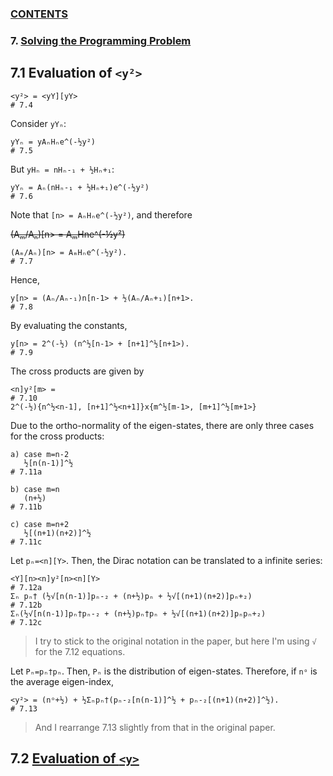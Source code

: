 ### [CONTENTS](CONTENTS.md)

### 7. [Solving the Programming Problem](SOLVING.md)

## 7.1 Evaluation of `<y²>`

    <y²> = <yY][yY>                                                         # 7.4

Consider `yYₙ`:

    yYₙ = yAₙHₙe^(-½y²)                                                     # 7.5

But `yHₙ = nHₙ-₁ + ½Hₙ+₁`:

    yYₙ = Aₙ(nHₙ-₁ + ½Hₙ+₁)e^(-½y²)                                         # 7.6

Note that `[n> = AₙHₙe^(-½y²)`, and therefore

~~(Aₘ/Aₙ)[n> = AₘHne^(-½y²)~~

    (Aₘ/Aₙ)[n> = AₘHₙe^(-½y²).                                              # 7.7

Hence,

    y[n> = (Aₙ/Aₙ-₁)n[n-1> + ½(Aₙ/Aₙ+₁)[n+1>.                               # 7.8

By evaluating the constants,

    y[n> = 2^(-½) (n^½[n-1> + [n+1]^½[n+1>).                                # 7.9

The cross products are given by

    <n]y²[m> =                                                              # 7.10
    2^(-½){n^½<n-1], [n+1]^½<n+1]}x{m^½[m-1>, [m+1]^½[m+1>}

Due to the ortho-normality of the eigen-states,
there are only three cases for the cross products:

    a) case m=n-2
       ½[n(n-1)]^½                                                          # 7.11a

    b) case m=n
       (n+½)                                                                # 7.11b

    c) case m=n+2
       ½[(n+1)(n+2)]^½                                                      # 7.11c

Let `pₙ=<n][Y>`.
Then, the Dirac notation can be translated to a infinite series:

    <Y][n><n]y²[n><n][Y>                                                    # 7.12a
    Σₙ pₙ† (½√[n(n-1)]pₙ-₂ + (n+½)pₙ + ½√[(n+1)(n+2)]pₙ+₂)                  # 7.12b
    Σₙ(½√[n(n-1)]pₙ†pₙ-₂ + (n+½)pₙ†pₙ + ½√[(n+1)(n+2)]pₙpₙ+₂)               # 7.12c

> I try to stick to the original notation in the paper, but
> here I'm using `√` for the 7.12 equations.

Let `Pₙ=pₙ†pₙ`.
Then, `Pₙ` is the distribution of eigen-states.
Therefore, if `nᵒ` is the average eigen-index,

    <y²> = (nᵒ+½) + ½Σₙpₙ†(pₙ-₂[n(n-1)]^½ + pₙ-₂[(n+1)(n+2)]^½).            # 7.13

> And I rearrange 7.13 slightly from that in the original paper.

## 7.2 [Evaluation of `<y>`](Y.md)

